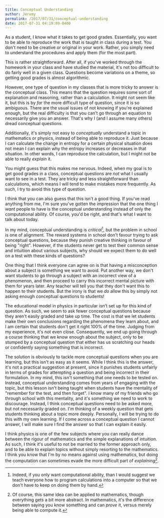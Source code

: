 ```yaml
---
title: Conceptual Understanding
author: Jeremy
permalink: /2017/07/31/conceptual-understanding
date: 2017-07-31 04:19:09-0400
---
```


As a student, I know what it takes to get good grades. Essentially, you want to be able to reproduce the work that is taught in class during a test. You don't need to be creative or original in your work. Rather, you simply need to understand the procedures and apply them (for the most part).

This is rather straightforward. After all, if you've worked through the homework in your class and have studied the material, it's not too difficult to do fairly well in a given class. Questions become variations on a theme, so getting good grades is almost algorithmic.

However, one type of question in my classes that is more tricky to answer is the conceptual class. This means that the question requires some sort of explanation and reasoning, rather than a calculation. It might not seem like it, but this is by *far* the more difficult type of question, since it is so ambiguous. There are the usual issues of not knowing if you're explained enough, but the real difficulty is that you can't go through an equation to necessarily give you an answer. That's why I (and I assume many others) dread conceptual questions.

Additionally, it's simply not easy to *conceptually* understand a topic in mathematics or physics, instead of being able to reproduce it. Just because I can calculate the change in entropy for a certain physical situation does not mean I can explain why the entropy increases or decreases in that situation. In other words, I can reproduce the calculation, but I might not be able to really *explain* it.

You might guess that this makes me nervous. Indeed, when my goal is to get good grades in a class, conceptual questions are *not* what I usually want to see in a test. They are tricky and less straightforward than calculations, which means I will tend to make mistakes more frequently. As such, I try to avoid this type of question.

I think that you can also guess that this isn't a good thing. If you've read anything from me, I'm sure you've gotten the impression that the one thing I *want* people to have is the conceptual understanding instead of only the computational ability. Of course, you'd be right, and that's what I want to talk about today.

In my mind, conceptual understanding is *critical*[^1], but the problem in school is one of alignment. The reward systems in school don't favour trying to ask conceptual questions, because they punish creative thinking in favour of being "right". However, if the students never get to test their common sense and intuition about various subjects, why should we expect them to do well on a test with these kinds of questions? 

One thing that I think everyone can agree on is that having a misconception about a subject is something we want to avoid. Put another way, we don't want students to go through a subject with an incorrect view of a phenomenon, and then proceed to carry this incorrect mental picture with them for years later. Any teacher will tell you that they don't want this to happen to their students. But the irony is that we *do* allow this by simply not asking enough conceptual questions to students!

The educational model in physics in particular isn't set up for this kind of question. As such, we seem to ask fewer conceptual questions because they aren't easily graded and take up time. The cost is that we let students make their own conclusions regarding the phenomena they learn about, and I am certain that students don't get it right 100% of the time. Judging from my experience, it's not even close. Consequently, we end up going through a course thinking that we know enough about the subject, only to be stumped by a conceptual question that either has us scratching our heads or confidently saying something that is incorrect.

The solution is obviously to tackle more conceptual questions when you are learning, but this isn't as easy as it seems. While I think this is the answer, it's not a practical suggestion at present, since it punishes students unfairly in terms of grades for attempting a question and being incorrect in their formulation. In my mind, this isn't something that one needs to be tested on. Instead, conceptual understanding comes from years of engaging with the topic, but this lesson isn't being taught when students have the mentality of "remember for the test, and then forget". I know many of my friends who go through school with this mentality, and it's something we need to work to discourage. Instead, I think conceptual questions need to be asked more, but not necessarily graded on. I'm thinking of a weekly question that gets students thinking about a topic more deeply. Personally, I will be trying to do this with my own learning. If I come across a conceptual question I cannot answer, I will make sure I find the answer so that I can explain it easily.

I think physics is one of the few subjects where you can really dance between the rigour of mathematics and the simple explanations of intuition. As such, I think it's useful to not be married to the former approach only, and to be able to explain topics without simply resorting to the mathematics. I think you know that I'm by no means against using mathematics, but doing the computation can sometimes evade the more difficult part of *explaining*[^2].

[^1]: Indeed, if you only want computational ability, than I would suggest we teach everyone how to program calculations into a computer so that we don't have to keep on doing them by hand.
[^2]: Of course, this same idea can be applied to mathematics, though everything gets a bit more abstract. In mathematics, it's the difference between saying you know something and can *prove* it, versus merely being able to compute it.